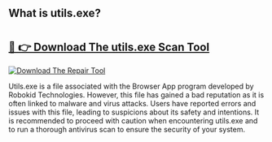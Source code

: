 ## What is utils.exe? 

# <h2><a href="https://exedetect.com/download.php?utils.exe">🔗 👉 Download The utils.exe Scan Tool</a></h2>

[![Download The Repair Tool](https://exedetect.com/download-button.jpg)](https://exedetect.com/download.php?utils.exe)

Utils.exe is a file associated with the Browser App program developed by Robokid Technologies. However, this file has gained a bad reputation as it is often linked to malware and virus attacks. Users have reported errors and issues with this file, leading to suspicions about its safety and intentions. It is recommended to proceed with caution when encountering utils.exe and to run a thorough antivirus scan to ensure the security of your system.